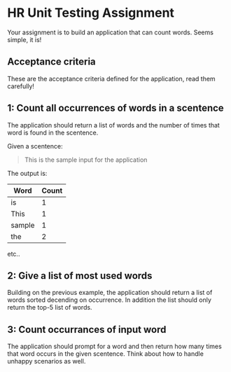 # HR Unit Testing Assignment

Your assignment is to build an application that can count words. Seems simple, it is!

## Acceptance criteria
These are the acceptance criteria defined for the application, read them carefully!

## 1: Count all occurrences of words in a scentence
The application should return a list of words and the number of times that word is found in the scentence. 

Given a scentence:

> This is the sample input for the application

The output is:

| Word | Count |
|------|-------|
| is   | 1     |
| This| 1 |
| sample | 1 |
| the | 2 |

etc..

## 2: Give a list of most used words
Building on the previous example, the application should return a list of words sorted decending on occurrence. In addition the list should only return the top-5 list of words.

## 3: Count occurrances of input word
The application should prompt for a word and then return how many times that word occurs in the given scentence. Think about how to handle unhappy scenarios as well.